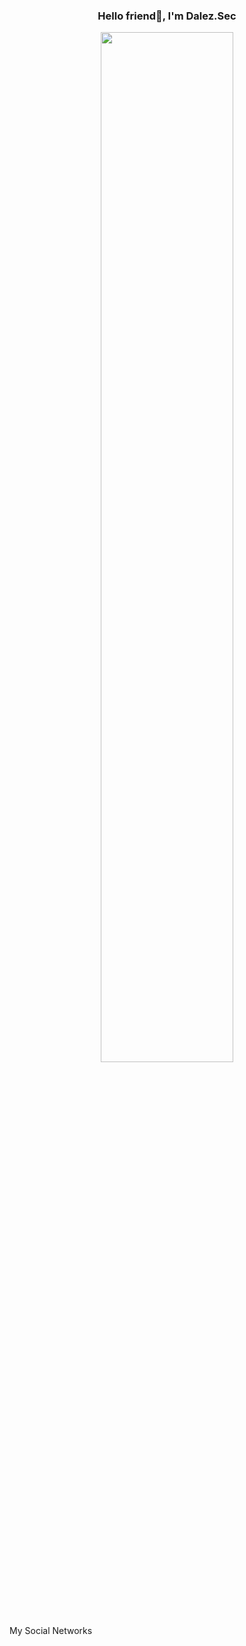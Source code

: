 
<h3 align="center">Hello friend👋, I'm Dalez.Sec</a></h3>
<p align="center">
<a href="#"><img src="https://c.tenor.com/5fXOP8eurtkAAAAC/mr-robot.gif)" height="65%" width="65%" /></a>
</p>

My Social Networks

